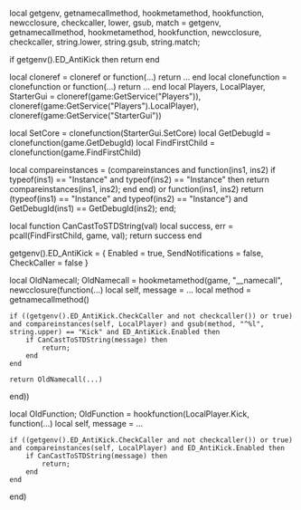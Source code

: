 
local getgenv, getnamecallmethod, hookmetamethod, hookfunction, newcclosure, checkcaller, lower, gsub, match
    = getgenv, getnamecallmethod, hookmetamethod, hookfunction, newcclosure, checkcaller, string.lower, string.gsub, string.match;

if getgenv().ED_AntiKick then
    return
end

local cloneref = cloneref or function(...) return ... end
local clonefunction = clonefunction or function(...) return ... end
local Players, LocalPlayer, StarterGui = cloneref(game:GetService("Players")), cloneref(game:GetService("Players").LocalPlayer), cloneref(game:GetService("StarterGui"))

local SetCore = clonefunction(StarterGui.SetCore)
local GetDebugId = clonefunction(game.GetDebugId)
local FindFirstChild = clonefunction(game.FindFirstChild)

local compareinstances = (compareinstances and function(ins1, ins2)
        if typeof(ins1) == "Instance" and typeof(ins2) == "Instance" then
            return compareinstances(ins1, ins2);
        end
    end)
or
function(ins1, ins2)
    return (typeof(ins1) == "Instance" and typeof(ins2) == "Instance") and GetDebugId(ins1) == GetDebugId(ins2);
end;

local function CanCastToSTDString(val)
    local success, err = pcall(FindFirstChild, game, val);
    return success
end

getgenv().ED_AntiKick = {
    Enabled = true,
    SendNotifications = false,
    CheckCaller = false
}

local OldNamecall;
OldNamecall = hookmetamethod(game, "__namecall", newcclosure(function(...)
    local self, message = ...
    local method = getnamecallmethod()
    
    if ((getgenv().ED_AntiKick.CheckCaller and not checkcaller()) or true) and compareinstances(self, LocalPlayer) and gsub(method, "^%l", string.upper) == "Kick" and ED_AntiKick.Enabled then
        if CanCastToSTDString(message) then
            return;
        end
    end

    return OldNamecall(...)
end))

local OldFunction;
OldFunction = hookfunction(LocalPlayer.Kick, function(...)
    local self, message = ...

    if ((getgenv().ED_AntiKick.CheckCaller and not checkcaller()) or true) and compareinstances(self, LocalPlayer) and ED_AntiKick.Enabled then
        if CanCastToSTDString(message) then
            return;
        end
    end
end)

